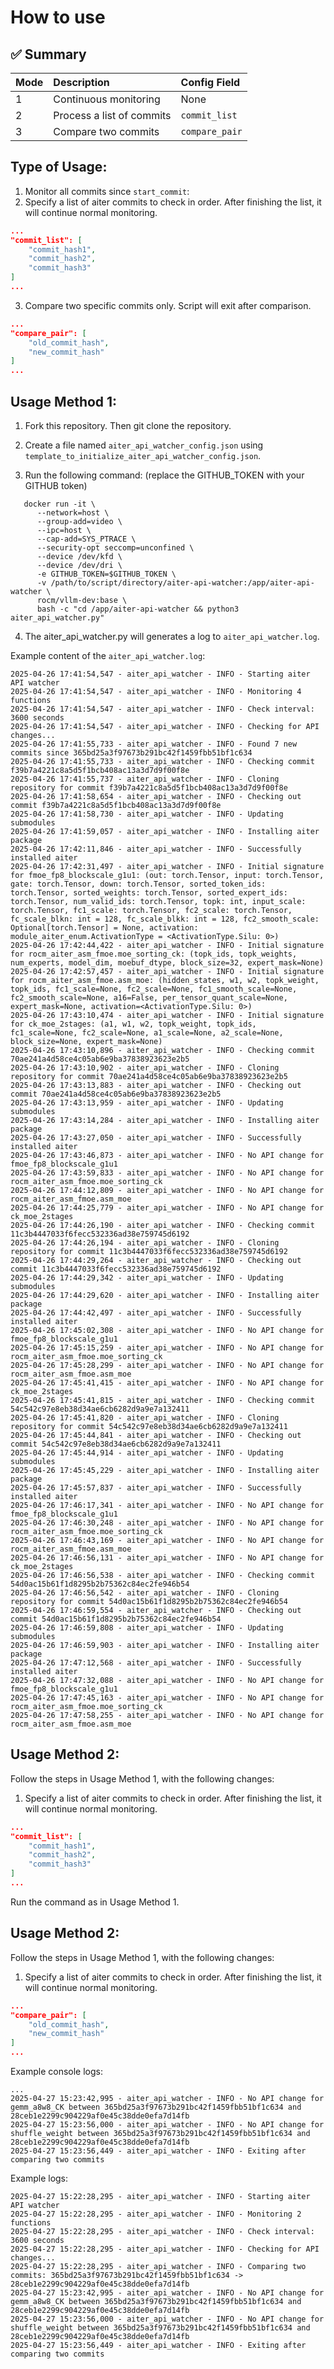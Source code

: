 # How to use

## ✅ Summary

| Mode | Description | Config Field |
|:----|:------------|:-------------|
| 1 | Continuous monitoring | None |
| 2 | Process a list of commits | `commit_list` |
| 3 | Compare two commits | `compare_pair` |


## Type of Usage:
1. Monitor all commits since `start_commit`:
2. Specify a list of aiter commits to check in order. After finishing the list, it will continue normal monitoring.
```json
...
"commit_list": [
    "commit_hash1",
    "commit_hash2",
    "commit_hash3"
]
...
```
3. Compare two specific commits only. Script will exit after comparison.
```json
...
"compare_pair": [
    "old_commit_hash",
    "new_commit_hash"
]
...
``` 


## Usage Method 1:

1. Fork this repository. Then git clone the repository.

2. Create a file named `aiter_api_watcher_config.json` using `template_to_initialize_aiter_api_watcher_config.json`.

3. Run the following command: (replace the GITHUB_TOKEN with your GITHUB token)
```
   docker run -it \
      --network=host \
      --group-add=video \
      --ipc=host \
      --cap-add=SYS_PTRACE \
      --security-opt seccomp=unconfined \
      --device /dev/kfd \
      --device /dev/dri \
      -e GITHUB_TOKEN=$GITHUB_TOKEN \
      -v /path/to/script/directory/aiter-api-watcher:/app/aiter-api-watcher \
      rocm/vllm-dev:base \
      bash -c "cd /app/aiter-api-watcher && python3 aiter_api_watcher.py"
```


4. The aiter_api_watcher.py will generates a log to `aiter_api_watcher.log`.

Example content of the `aiter_api_watcher.log`:

```text
2025-04-26 17:41:54,547 - aiter_api_watcher - INFO - Starting aiter API watcher
2025-04-26 17:41:54,547 - aiter_api_watcher - INFO - Monitoring 4 functions
2025-04-26 17:41:54,547 - aiter_api_watcher - INFO - Check interval: 3600 seconds
2025-04-26 17:41:54,547 - aiter_api_watcher - INFO - Checking for API changes...
2025-04-26 17:41:55,733 - aiter_api_watcher - INFO - Found 7 new commits since 365bd25a3f97673b291bc42f1459fbb51bf1c634
2025-04-26 17:41:55,733 - aiter_api_watcher - INFO - Checking commit f39b7a4221c8a5d5f1bcb408ac13a3d7d9f00f8e
2025-04-26 17:41:55,737 - aiter_api_watcher - INFO - Cloning repository for commit f39b7a4221c8a5d5f1bcb408ac13a3d7d9f00f8e
2025-04-26 17:41:58,654 - aiter_api_watcher - INFO - Checking out commit f39b7a4221c8a5d5f1bcb408ac13a3d7d9f00f8e
2025-04-26 17:41:58,730 - aiter_api_watcher - INFO - Updating submodules
2025-04-26 17:41:59,057 - aiter_api_watcher - INFO - Installing aiter package
2025-04-26 17:42:11,846 - aiter_api_watcher - INFO - Successfully installed aiter
2025-04-26 17:42:31,497 - aiter_api_watcher - INFO - Initial signature for fmoe_fp8_blockscale_g1u1: (out: torch.Tensor, input: torch.Tensor, gate: torch.Tensor, down: torch.Tensor, sorted_token_ids: torch.Tensor, sorted_weights: torch.Tensor, sorted_expert_ids: torch.Tensor, num_valid_ids: torch.Tensor, topk: int, input_scale: torch.Tensor, fc1_scale: torch.Tensor, fc2_scale: torch.Tensor, fc_scale_blkn: int = 128, fc_scale_blkk: int = 128, fc2_smooth_scale: Optional[torch.Tensor] = None, activation: module_aiter_enum.ActivationType = <ActivationType.Silu: 0>)
2025-04-26 17:42:44,422 - aiter_api_watcher - INFO - Initial signature for rocm_aiter_asm_fmoe.moe_sorting_ck: (topk_ids, topk_weights, num_experts, model_dim, moebuf_dtype, block_size=32, expert_mask=None)
2025-04-26 17:42:57,457 - aiter_api_watcher - INFO - Initial signature for rocm_aiter_asm_fmoe.asm_moe: (hidden_states, w1, w2, topk_weight, topk_ids, fc1_scale=None, fc2_scale=None, fc1_smooth_scale=None, fc2_smooth_scale=None, a16=False, per_tensor_quant_scale=None, expert_mask=None, activation=<ActivationType.Silu: 0>)
2025-04-26 17:43:10,474 - aiter_api_watcher - INFO - Initial signature for ck_moe_2stages: (a1, w1, w2, topk_weight, topk_ids, fc1_scale=None, fc2_scale=None, a1_scale=None, a2_scale=None, block_size=None, expert_mask=None)
2025-04-26 17:43:10,896 - aiter_api_watcher - INFO - Checking commit 70ae241a4d58ce4c05ab6e9ba37838923623e2b5
2025-04-26 17:43:10,902 - aiter_api_watcher - INFO - Cloning repository for commit 70ae241a4d58ce4c05ab6e9ba37838923623e2b5
2025-04-26 17:43:13,883 - aiter_api_watcher - INFO - Checking out commit 70ae241a4d58ce4c05ab6e9ba37838923623e2b5
2025-04-26 17:43:13,959 - aiter_api_watcher - INFO - Updating submodules
2025-04-26 17:43:14,284 - aiter_api_watcher - INFO - Installing aiter package
2025-04-26 17:43:27,050 - aiter_api_watcher - INFO - Successfully installed aiter
2025-04-26 17:43:46,873 - aiter_api_watcher - INFO - No API change for fmoe_fp8_blockscale_g1u1
2025-04-26 17:43:59,833 - aiter_api_watcher - INFO - No API change for rocm_aiter_asm_fmoe.moe_sorting_ck
2025-04-26 17:44:12,809 - aiter_api_watcher - INFO - No API change for rocm_aiter_asm_fmoe.asm_moe
2025-04-26 17:44:25,779 - aiter_api_watcher - INFO - No API change for ck_moe_2stages
2025-04-26 17:44:26,190 - aiter_api_watcher - INFO - Checking commit 11c3b4447033f6fecc532336ad38e759745d6192
2025-04-26 17:44:26,194 - aiter_api_watcher - INFO - Cloning repository for commit 11c3b4447033f6fecc532336ad38e759745d6192
2025-04-26 17:44:29,264 - aiter_api_watcher - INFO - Checking out commit 11c3b4447033f6fecc532336ad38e759745d6192
2025-04-26 17:44:29,342 - aiter_api_watcher - INFO - Updating submodules
2025-04-26 17:44:29,620 - aiter_api_watcher - INFO - Installing aiter package
2025-04-26 17:44:42,497 - aiter_api_watcher - INFO - Successfully installed aiter
2025-04-26 17:45:02,308 - aiter_api_watcher - INFO - No API change for fmoe_fp8_blockscale_g1u1
2025-04-26 17:45:15,259 - aiter_api_watcher - INFO - No API change for rocm_aiter_asm_fmoe.moe_sorting_ck
2025-04-26 17:45:28,299 - aiter_api_watcher - INFO - No API change for rocm_aiter_asm_fmoe.asm_moe
2025-04-26 17:45:41,415 - aiter_api_watcher - INFO - No API change for ck_moe_2stages
2025-04-26 17:45:41,815 - aiter_api_watcher - INFO - Checking commit 54c542c97e8eb38d34ae6cb6282d9a9e7a132411
2025-04-26 17:45:41,820 - aiter_api_watcher - INFO - Cloning repository for commit 54c542c97e8eb38d34ae6cb6282d9a9e7a132411
2025-04-26 17:45:44,841 - aiter_api_watcher - INFO - Checking out commit 54c542c97e8eb38d34ae6cb6282d9a9e7a132411
2025-04-26 17:45:44,914 - aiter_api_watcher - INFO - Updating submodules
2025-04-26 17:45:45,229 - aiter_api_watcher - INFO - Installing aiter package
2025-04-26 17:45:57,837 - aiter_api_watcher - INFO - Successfully installed aiter
2025-04-26 17:46:17,341 - aiter_api_watcher - INFO - No API change for fmoe_fp8_blockscale_g1u1
2025-04-26 17:46:30,248 - aiter_api_watcher - INFO - No API change for rocm_aiter_asm_fmoe.moe_sorting_ck
2025-04-26 17:46:43,169 - aiter_api_watcher - INFO - No API change for rocm_aiter_asm_fmoe.asm_moe
2025-04-26 17:46:56,131 - aiter_api_watcher - INFO - No API change for ck_moe_2stages
2025-04-26 17:46:56,538 - aiter_api_watcher - INFO - Checking commit 54d0ac15b61f1d8295b2b75362c84ec2fe946b54
2025-04-26 17:46:56,542 - aiter_api_watcher - INFO - Cloning repository for commit 54d0ac15b61f1d8295b2b75362c84ec2fe946b54
2025-04-26 17:46:59,554 - aiter_api_watcher - INFO - Checking out commit 54d0ac15b61f1d8295b2b75362c84ec2fe946b54
2025-04-26 17:46:59,808 - aiter_api_watcher - INFO - Updating submodules
2025-04-26 17:46:59,903 - aiter_api_watcher - INFO - Installing aiter package
2025-04-26 17:47:12,568 - aiter_api_watcher - INFO - Successfully installed aiter
2025-04-26 17:47:32,088 - aiter_api_watcher - INFO - No API change for fmoe_fp8_blockscale_g1u1
2025-04-26 17:47:45,163 - aiter_api_watcher - INFO - No API change for rocm_aiter_asm_fmoe.moe_sorting_ck
2025-04-26 17:47:58,255 - aiter_api_watcher - INFO - No API change for rocm_aiter_asm_fmoe.asm_moe
```

## Usage Method 2:
Follow the steps in Usage Method 1, with the following changes:

1. Specify a list of aiter commits to check in order. After finishing the list, it will continue normal monitoring.
```json
...
"commit_list": [
    "commit_hash1",
    "commit_hash2",
    "commit_hash3"
]
...
```

Run the command as in Usage Method 1.

## Usage Method 2:
Follow the steps in Usage Method 1, with the following changes:

1. Specify a list of aiter commits to check in order. After finishing the list, it will continue normal monitoring.
```json
...
"compare_pair": [
    "old_commit_hash",
    "new_commit_hash"
]
...
```

Example console logs:
```console
...
2025-04-27 15:23:42,995 - aiter_api_watcher - INFO - No API change for gemm_a8w8_CK between 365bd25a3f97673b291bc42f1459fbb51bf1c634 and 28ceb1e2299c904229af0e45c38dde0efa7d14fb
2025-04-27 15:23:56,000 - aiter_api_watcher - INFO - No API change for shuffle_weight between 365bd25a3f97673b291bc42f1459fbb51bf1c634 and 28ceb1e2299c904229af0e45c38dde0efa7d14fb
2025-04-27 15:23:56,449 - aiter_api_watcher - INFO - Exiting after comparing two commits
```

Example logs:
```text
2025-04-27 15:22:28,295 - aiter_api_watcher - INFO - Starting aiter API watcher
2025-04-27 15:22:28,295 - aiter_api_watcher - INFO - Monitoring 2 functions
2025-04-27 15:22:28,295 - aiter_api_watcher - INFO - Check interval: 3600 seconds
2025-04-27 15:22:28,295 - aiter_api_watcher - INFO - Checking for API changes...
2025-04-27 15:22:28,295 - aiter_api_watcher - INFO - Comparing two commits: 365bd25a3f97673b291bc42f1459fbb51bf1c634 -> 28ceb1e2299c904229af0e45c38dde0efa7d14fb
2025-04-27 15:23:42,995 - aiter_api_watcher - INFO - No API change for gemm_a8w8_CK between 365bd25a3f97673b291bc42f1459fbb51bf1c634 and 28ceb1e2299c904229af0e45c38dde0efa7d14fb
2025-04-27 15:23:56,000 - aiter_api_watcher - INFO - No API change for shuffle_weight between 365bd25a3f97673b291bc42f1459fbb51bf1c634 and 28ceb1e2299c904229af0e45c38dde0efa7d14fb
2025-04-27 15:23:56,449 - aiter_api_watcher - INFO - Exiting after comparing two commits
```

